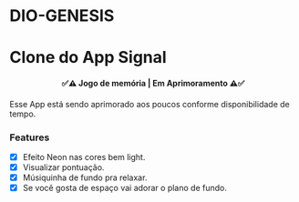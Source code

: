 # DIO-GENESIS



# Clone do App Signal

<h4 align="center"> 
	✅⚠ Jogo de memória | Em Aprimoramento ⚠✅
</h4>

Esse App está sendo aprimorado aos poucos conforme disponibilidade de tempo.

### Features

- [x] Efeito Neon nas cores bem light.
- [x] Visualizar pontuação.
- [x] Músiquinha de fundo pra relaxar.
- [x] Se você gosta de espaço vai adorar o plano de fundo.
